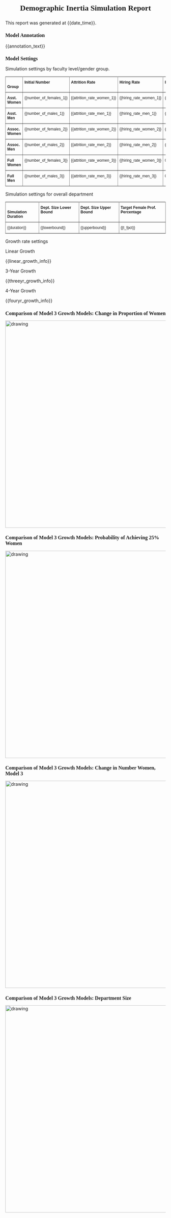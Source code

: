 <h1 style = "font-family:Utopia;font-size:24px;font-style:regular;text-align:center;">

Demographic Inertia Simulation Report

</h1>


<p style = "font-family:Utopia;font-size:12px;font-style:regular;">

This report was generated at {{date_time}}. 

</p>


<h2 style = "font-family:Utopia;font-size:16px;font-style:regular;">

Model Annotation

</h2>

<p style = "font-family:Utopia;font-size:12px;font-style:regular;">

{{annotation_text}}

</p>

<h2 style = "font-family:Utopia;font-size:16px;font-style:regular;">Model Settings</h2>

<style type="text/css">
.tg  {border-collapse:collapse;border-spacing:0;}
.tg td{font-family:Arial, sans-serif;font-size:12px;padding:10px 5px;border-style:solid;border-width:1px;overflow:hidden;word-break:normal;border-color:black;}
.tg th{font-family:Arial, sans-serif;font-size:12px;font-weight:normal;padding:10px 5px;border-style:solid;border-width:1px;overflow:hidden;word-break:normal;border-color:black;}
.tg .tg-fymr{font-weight:bold;border-color:inherit;text-align:left;vertical-align:top}
.tg .tg-0pky{border-color:inherit;text-align:left;vertical-align:top}
</style>

<p> Simulation settings by faculty level/gender group.</p>

<table class="tg">
  <tr>
    <th class="tg-fymr"><br>Group</th>
    <th class="tg-fymr">Initial Number<br></th>
    <th class="tg-fymr">Attrition Rate</th>
    <th class="tg-fymr">Hiring Rate</th>
    <th class="tg-fymr">Promotion Rate</th>
  </tr>
  <tr>
    <td class="tg-fymr">Asst. Women</td>
    <td class="tg-0pky">{{number_of_females_1}}<br></td>
    <td class="tg-0pky">{{attrition_rate_women_1}}</td>
    <td class="tg-0pky">{{hiring_rate_women_1}}</td>
    <td class="tg-0pky">{{female_promotion_probability_1}}</td>
  </tr>
  <tr>
    <td class="tg-fymr">Asst. Men<br></td>
    <td class="tg-0pky">{{number_of_males_1}}<br></td>
    <td class="tg-0pky">{{attrition_rate_men_1}}</td>
    <td class="tg-0pky">{{hiring_rate_men_1}}</td>
    <td class="tg-0pky">{{male_promotion_probability_1}}</td>
  </tr>
  <tr>
    <td class="tg-fymr">Assoc. Women</td>
    <td class="tg-0pky">{{number_of_females_2}}</td>
    <td class="tg-0pky">{{attrition_rate_women_2}}</td>
    <td class="tg-0pky">{{hiring_rate_women_2}}</td>
    <td class="tg-0pky">{{female_promotion_probability_2}}</td>
  </tr>
  <tr>
    <td class="tg-fymr">Assoc. Men</td>
    <td class="tg-0pky">{{number_of_males_2}}</td>
    <td class="tg-0pky">{{attrition_rate_men_2}}</td>
    <td class="tg-0pky">{{hiring_rate_men_2}}</td>
    <td class="tg-0pky">{{male_promotion_probability_2}}</td>
  </tr>
  <tr>
    <td class="tg-fymr">Full Women</td>
    <td class="tg-0pky">{{number_of_females_3}}</td>
    <td class="tg-0pky">{{attrition_rate_women_3}}</td>
    <td class="tg-0pky">{{hiring_rate_women_3}}</td>
    <td class="tg-0pky">0.0000</td>
  </tr>
  <tr>
    <td class="tg-fymr">Full Men</td>
    <td class="tg-0pky">{{number_of_males_3}}<br></td>
    <td class="tg-0pky">{{attrition_rate_men_3}}</td>
    <td class="tg-0pky">{{hiring_rate_men_3}}</td>
    <td class="tg-0pky">0.0000</td>
  </tr>
</table>

<p>Simulation settings for overall department</p> 

<table class="tg">
  <tr>
    <th class="tg-fymr"><br>Simulation Duration</th>
    <th class="tg-fymr">Dept. Size Lower Bound<br></th>
    <th class="tg-fymr">Dept. Size Upper Bound</th>
    <th class="tg-fymr">Target Female Prof. Percentage</th>
  </tr>
  <tr>
    <td class="tg-0pky">{{duration}}</td>
    <td class="tg-0pky">{{lowerbound}}<br></td>
    <td class="tg-0pky">{{upperbound}}</td>
    <td class="tg-0pky">{{t_fpct}}</td>
  </tr>
</table>

<p>Growth rate settings</p> 
<p>Linear Growth</p>
{{linear_growth_info}}

<p>3-Year Growth</p>
{{threeyr_growth_info}}

<p>4-Year Growth</p>
{{fouryr_growth_info}}

<h2 style = "font-family:Utopia;font-size:16px;font-style:regular;">Comparison of Model 3 Growth Models: Change in Proportion of Women</h2>


<img src="./images/change_in_percentage_faculty_women.png" alt="drawing" style="width:650px;"/>


<h2 style = "font-family:Utopia;font-size:16px;font-style:regular;">Comparison of Model 3 Growth Models: Probability of Achieving 25% Women</h2>


<img src="./images/probability_of_reaching_gender_target.png" alt="drawing" style="width:650px;"/>



<h2 style = "font-family:Utopia;font-size:16px;font-style:regular;">Comparison of Model 3 Growth Models: Change in Number Women, Model 3</h2>


<img src="./images/change_in_number_women.png" alt="drawing" style="width:650px;"/>



<h2 style = "font-family:Utopia;font-size:16px;font-style:regular;">Comparison of Model 3 Growth Models: Department Size</h2>



<img src="./images/dept_size_plot.png" alt="drawing" style="width:650px;"/>




